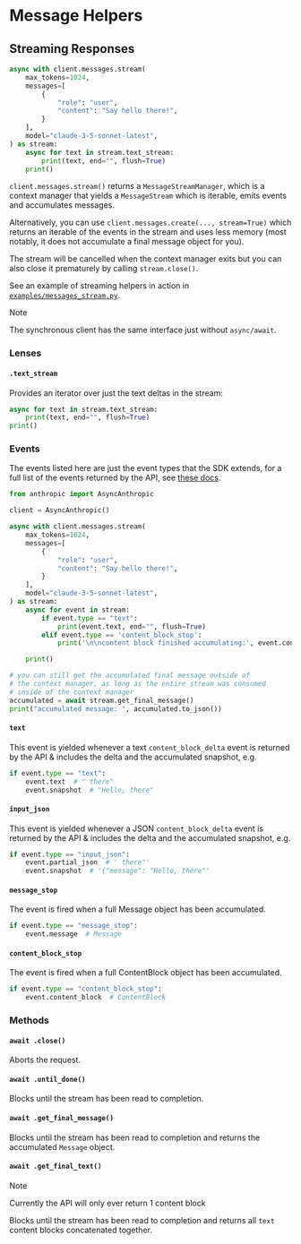 # Message Helpers

## Streaming Responses

```python
async with client.messages.stream(
    max_tokens=1024,
    messages=[
        {
            "role": "user",
            "content": "Say hello there!",
        }
    ],
    model="claude-3-5-sonnet-latest",
) as stream:
    async for text in stream.text_stream:
        print(text, end="", flush=True)
    print()
```

`client.messages.stream()` returns a `MessageStreamManager`, which is a context manager that yields a `MessageStream` which is iterable, emits events and accumulates messages.

Alternatively, you can use `client.messages.create(..., stream=True)` which returns an
iterable of the events in the stream and uses less memory (most notably, it does not accumulate a final message
object for you).

The stream will be cancelled when the context manager exits but you can also close it prematurely by calling `stream.close()`.

See an example of streaming helpers in action in [`examples/messages_stream.py`](examples/messages_stream.py).

> [!NOTE]  
> The synchronous client has the same interface just without `async/await`.

### Lenses

#### `.text_stream`

Provides an iterator over just the text deltas in the stream:

```py
async for text in stream.text_stream:
    print(text, end="", flush=True)
print()
```

### Events

The events listed here are just the event types that the SDK extends, for a full list of the events returned by the API, see [these docs](https://docs.anthropic.com/en/api/messages-streaming#event-types).

```py
from anthropic import AsyncAnthropic

client = AsyncAnthropic()

async with client.messages.stream(
    max_tokens=1024,
    messages=[
        {
            "role": "user",
            "content": "Say hello there!",
        }
    ],
    model="claude-3-5-sonnet-latest",
) as stream:
    async for event in stream:
        if event.type == "text":
            print(event.text, end="", flush=True)
        elif event.type == 'content_block_stop':
            print('\n\ncontent block finished accumulating:', event.content_block)

    print()

# you can still get the accumulated final message outside of
# the context manager, as long as the entire stream was consumed
# inside of the context manager
accumulated = await stream.get_final_message()
print("accumulated message: ", accumulated.to_json())
```

#### `text`

This event is yielded whenever a text `content_block_delta` event is returned by the API & includes the delta and the accumulated snapshot, e.g.

```py
if event.type == "text":
    event.text  # " there"
    event.snapshot  # "Hello, there"
```

#### `input_json`

This event is yielded whenever a JSON `content_block_delta` event is returned by the API & includes the delta and the accumulated snapshot, e.g.

```py
if event.type == "input_json":
    event.partial_json  # ' there"'
    event.snapshot  # '{"message": "Hello, there"'
```

#### `message_stop`

The event is fired when a full Message object has been accumulated.

```py
if event.type == "message_stop":
    event.message  # Message
```

#### `content_block_stop`

The event is fired when a full ContentBlock object has been accumulated.

```py
if event.type == "content_block_stop":
    event.content_block  # ContentBlock
```

### Methods

#### `await .close()`

Aborts the request.

#### `await .until_done()`

Blocks until the stream has been read to completion.

#### `await .get_final_message()`

Blocks until the stream has been read to completion and returns the accumulated `Message` object.

#### `await .get_final_text()`

> [!NOTE]  
> Currently the API will only ever return 1 content block

Blocks until the stream has been read to completion and returns all `text` content blocks concatenated together.
